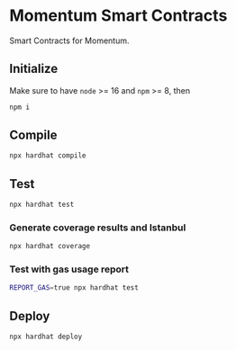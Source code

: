 # Momentum Smart Contracts
Smart Contracts for Momentum.
## Initialize
Make sure to have `node` >= 16 and `npm` >= 8, then
```sh
npm i
```
## Compile
```sh
npx hardhat compile
```
## Test
```sh
npx hardhat test
```
### Generate coverage results and Istanbul 
```sh
npx hardhat coverage
```

### Test with gas usage report
```sh
REPORT_GAS=true npx hardhat test
```

## Deploy
```sh
npx hardhat deploy
```